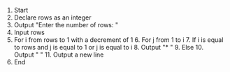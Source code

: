 1. Start
2. Declare rows as an integer
3. Output "Enter the number of rows: "
4. Input rows
5. For i from rows to 1 with a decrement of 1
    6. For j from 1 to i
        7. If i is equal to rows and j is equal to 1 or j is equal to i
            8. Output "* "
        9. Else
            10. Output "  "
    11. Output a new line
12. End 